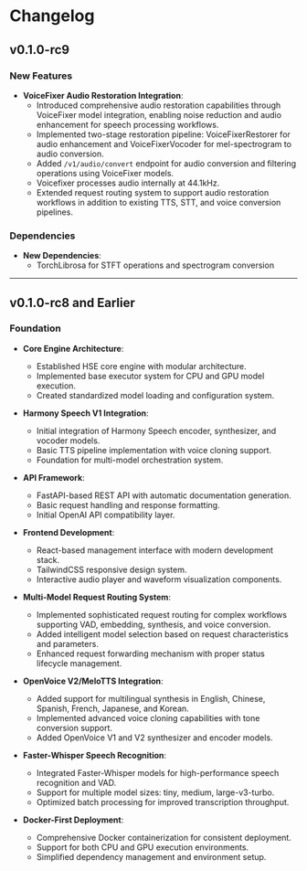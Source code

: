 # Changelog

## v0.1.0-rc9

### New Features

*   **VoiceFixer Audio Restoration Integration**:
    *   Introduced comprehensive audio restoration capabilities through VoiceFixer model integration, enabling noise reduction and audio enhancement for speech processing workflows.
    *   Implemented two-stage restoration pipeline: VoiceFixerRestorer for audio enhancement and VoiceFixerVocoder for mel-spectrogram to audio conversion.
    *   Added `/v1/audio/convert` endpoint for audio conversion and filtering operations using VoiceFixer models.
    *   Voicefixer processes audio internally at 44.1kHz.
    *   Extended request routing system to support audio restoration workflows in addition to existing TTS, STT, and voice conversion pipelines.

### Dependencies

*   **New Dependencies**:
    *   TorchLibrosa for STFT operations and spectrogram conversion

---

## v0.1.0-rc8 and Earlier

### Foundation

*   **Core Engine Architecture**:
    *   Established HSE core engine with modular architecture.
    *   Implemented base executor system for CPU and GPU model execution.
    *   Created standardized model loading and configuration system.

*   **Harmony Speech V1 Integration**:
    *   Initial integration of Harmony Speech encoder, synthesizer, and vocoder models.
    *   Basic TTS pipeline implementation with voice cloning support.
    *   Foundation for multi-model orchestration system.

*   **API Framework**:
    *   FastAPI-based REST API with automatic documentation generation.
    *   Basic request handling and response formatting.
    *   Initial OpenAI API compatibility layer.

*   **Frontend Development**:
    *   React-based management interface with modern development stack.
    *   TailwindCSS responsive design system.
    *   Interactive audio player and waveform visualization components.

*   **Multi-Model Request Routing System**:
    *   Implemented sophisticated request routing for complex workflows supporting VAD, embedding, synthesis, and voice conversion.
    *   Added intelligent model selection based on request characteristics and parameters.
    *   Enhanced request forwarding mechanism with proper status lifecycle management.

*   **OpenVoice V2/MeloTTS Integration**:
    *   Added support for multilingual synthesis in English, Chinese, Spanish, French, Japanese, and Korean.
    *   Implemented advanced voice cloning capabilities with tone conversion support.
    *   Added OpenVoice V1 and V2 synthesizer and encoder models.

*   **Faster-Whisper Speech Recognition**:
    *   Integrated Faster-Whisper models for high-performance speech recognition and VAD.
    *   Support for multiple model sizes: tiny, medium, large-v3-turbo.
    *   Optimized batch processing for improved transcription throughput.

*   **Docker-First Deployment**:
    *   Comprehensive Docker containerization for consistent deployment.
    *   Support for both CPU and GPU execution environments.
    *   Simplified dependency management and environment setup.
